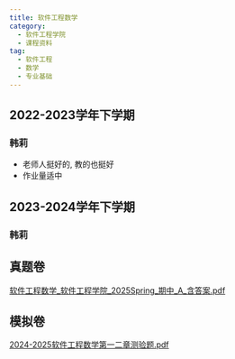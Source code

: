```yaml
---
title: 软件工程数学
category:
  - 软件工程学院
  - 课程资料
tag:
  - 软件工程
  - 数学
  - 专业基础
---
```



## 2022-2023学年下学期

### 韩莉

- 老师人挺好的, 教的也挺好
- 作业量适中

## 2023-2024学年下学期

### 韩莉

## 真题卷

[软件工程数学_软件工程学院_2025Spring_期中_A_含答案.pdf](../res/%E8%BD%AF%E4%BB%B6%E5%B7%A5%E7%A8%8B%E5%AD%A6%E9%99%A2/%E8%BD%AF%E4%BB%B6%E5%B7%A5%E7%A8%8B%E6%95%B0%E5%AD%A6/%E7%9C%9F%E9%A2%98%E5%8D%B7/%E8%BD%AF%E4%BB%B6%E5%B7%A5%E7%A8%8B%E6%95%B0%E5%AD%A6_%E8%BD%AF%E4%BB%B6%E5%B7%A5%E7%A8%8B%E5%AD%A6%E9%99%A2_2025Spring_%E6%9C%9F%E4%B8%AD_A_%E5%90%AB%E7%AD%94%E6%A1%88.pdf)

## 模拟卷

[2024-2025软件工程数学第一二章测验题.pdf](../res/%E8%BD%AF%E4%BB%B6%E5%B7%A5%E7%A8%8B%E5%AD%A6%E9%99%A2/%E8%BD%AF%E4%BB%B6%E5%B7%A5%E7%A8%8B%E6%95%B0%E5%AD%A6/%E6%A8%A1%E6%8B%9F%E5%8D%B7/2024-2025%E8%BD%AF%E4%BB%B6%E5%B7%A5%E7%A8%8B%E6%95%B0%E5%AD%A6%E7%AC%AC%E4%B8%80%E4%BA%8C%E7%AB%A0%E6%B5%8B%E9%AA%8C%E9%A2%98.pdf)
